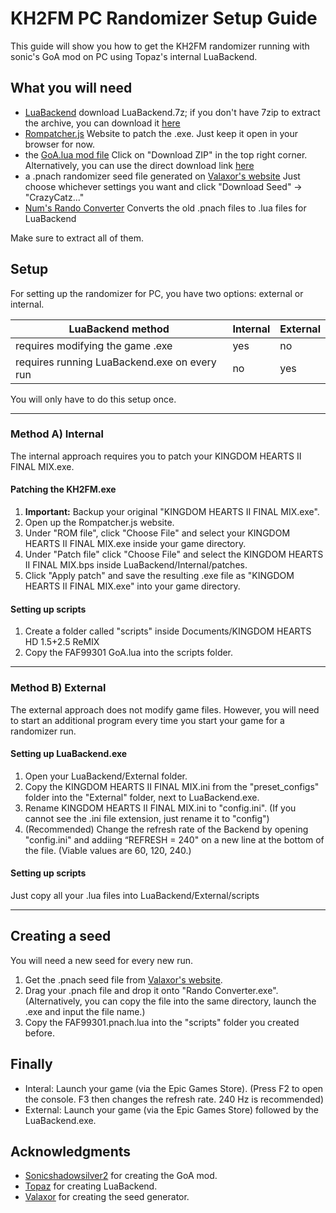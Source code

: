 # KH2FM PC Randomizer Setup Guide
This guide will show you how to get the KH2FM randomizer running with sonic's GoA mod on PC using Topaz's internal LuaBackend.

## What you will need
- [LuaBackend](https://github.com/Topaz-Reality/LuaBackend/releases)
download LuaBackend.7z; if you don't have 7zip to extract the archive, you can download it [here](https://www.7-zip.org/download.html)
- [Rompatcher.js](https://www.marcrobledo.com/RomPatcher.js/)
Website to patch the .exe. Just keep it open in your browser for now.
- the [GoA.lua mod file](https://gist.github.com/1234567890num/1adde394770d5f7f1690493bd0ff7c34)
Click on "Download ZIP" in the top right corner. Alternatively, you can use the direct download link [here](https://gist.github.com/1234567890num/1adde394770d5f7f1690493bd0ff7c34/archive/df9edd1278c53844fc5ed6826cffa6e329698140.zip)
- a .pnach randomizer seed file generated on [Valaxor's website](https://randomizer.valaxor.com/#/seed)
Just choose whichever settings you want and click "Download Seed" -> "CrazyCatz..."
- [Num's Rando Converter](https://drive.google.com/file/d/1OLySE7NkXIag3NBnH0J3OukKzk9fdVkl/view)
Converts the old .pnach files to .lua files for LuaBackend

Make sure to extract all of them.

## Setup
For setting up the randomizer for PC, you have two options: external or internal.

| LuaBackend method                             | Internal | External |
|-----------------------------------------------|----------|----------|
| requires modifying the game .exe              |  yes     |   no     |
| requires running LuaBackend.exe on every run  |  no      |   yes    |

You will only have to do this setup once.

----------------------
### Method A) Internal
The internal approach requires you to patch your KINGDOM HEARTS II FINAL MIX.exe.

#### Patching the KH2FM.exe
1. **Important:** Backup your original "KINGDOM HEARTS II FINAL MIX.exe".
2. Open up the Rompatcher.js website.
3. Under "ROM file", click "Choose File" and select your KINGDOM HEARTS II FINAL MIX.exe inside your game directory.
4. Under "Patch file" click "Choose File" and select the KINGDOM HEARTS II FINAL MIX.bps inside LuaBackend/Internal/patches.
5. Click "Apply patch" and save the resulting .exe file as "KINGDOM HEARTS II FINAL MIX.exe" into your game directory.

#### Setting up scripts
1. Create a folder called "scripts" inside Documents/KINGDOM HEARTS HD 1.5+2.5 ReMIX
2. Copy the FAF99301 GoA.lua into the scripts folder.

----------------------
### Method B) External
The external approach does not modify game files. However, you will need to start an additional program every time you start your game for a randomizer run.

#### Setting up LuaBackend.exe
1. Open your LuaBackend/External folder.
2. Copy the KINGDOM HEARTS II FINAL MIX.ini from the "preset_configs" folder into the "External" folder, next to LuaBackend.exe.
3. Rename KINGDOM HEARTS II FINAL MIX.ini to "config.ini".
(If you cannot see the .ini file extension, just rename it to "config")
4. (Recommended) Change the refresh rate of the Backend by opening "config.ini" and addiing “REFRESH = 240" on a new line at the bottom of the file. (Viable values are 60, 120, 240.)

#### Setting up scripts
Just copy all your .lua files into LuaBackend/External/scripts

----------------------

## Creating a seed
You will need a new seed for every new run.
1. Get the .pnach seed file from [Valaxor's website](https://randomizer.valaxor.com/#/seed).
2. Drag your .pnach file and drop it onto "Rando Converter.exe".
(Alternatively, you can copy the file into the same directory, launch the .exe and input the file name.)
3. Copy the FAF99301.pnach.lua into the "scripts" folder you created before.

## Finally
- Interal: Launch your game (via the Epic Games Store). (Press F2 to open the console. F3 then changes the refresh rate. 240 Hz is recommended)
- External: Launch your game (via the Epic Games Store) followed by the LuaBackend.exe.

## Acknowledgments
- [Sonicshadowsilver2](https://github.com/sonicshadowsilver2) for creating the GoA mod.
- [Topaz](https://github.com/Topaz-Reality) for creating LuaBackend.
- [Valaxor](https://github.com/afresquet) for creating the seed generator.